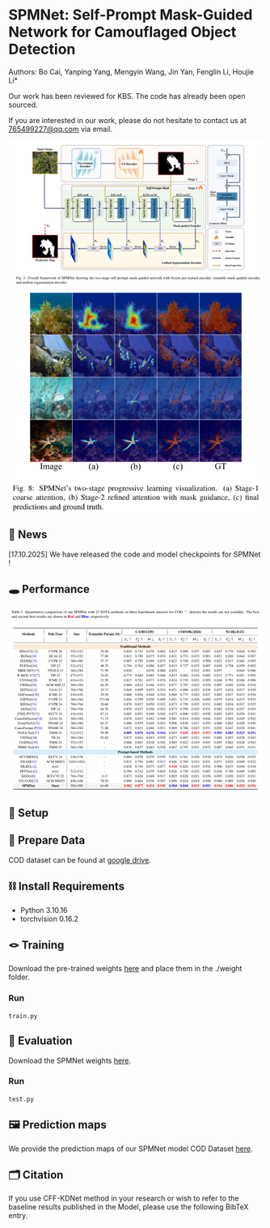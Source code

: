 # SPMNet: Self-Prompt Mask-Guided Network for Camouflaged Object Detection
Authors: Bo Cai, Yanping Yang, Mengyin Wang, Jin Yan, Fenglin Li, Houjie Li*

Our work has been reviewed for KBS. The code has already been open sourced.

If you are interested in our work, please do not hesitate to contact us at 765499227@qq.com via email.

![Alt text for image](./fig1.png)
![Alt text for image](./fig2.png)
<!-- ## This paper is reviewed at ESWA  -->
## 🔆 News
[17.10.2025] We have released the code and model checkpoints for SPMNet !
## 🕳 Performance
![Alt text for image](./fig3.png)
## 🔧 Setup
<!-- ###### This is a Heading h6 -->

<!-- ## Runtime -->

<!-- *This text will be italic*  
_This will also be italic_

This text will be bold  
__This will also be bold__

_You can combine them_ -->
## 📖 Prepare Data
COD dataset can be found at [google drive](https://drive.google.com/file/d/1HPTKBZUgxj5E8SBcSTTIHDxpZJiavg4I/view?usp=drive_link).



## ⛓ Install Requirements

* Python 3.10.16
* torchvision 0.16.2


## 🪢 Training
Download the pre-trained weights [here](https://drive.google.com/drive/folders/1TjvD7dqqN4dUzSkpZBBq8e8Cfd6HDTKw?usp=sharing) and place them in the ./weight folder.
### Run
```
train.py
```
## 🧪 Evaluation
Download the SPMNet weights [here]().
### Run
```
test.py
```
## 🖼 Prediction maps
We provide the prediction maps of our SPMNet model COD Dataset [here](https://drive.google.com/drive/folders/1bMn98u-9kCJt2mvHsZQP_KSA0TQXhZgP?usp=sharing).

## 🗂 Citation
If you use CFF-KDNet method in your research or wish to refer to the baseline results published in the Model, please use the following BibTeX entry.
```

```
<!-- 
## Images

![This is an alt text.](/image/sample.webp "This is a sample image.")

## Links

You may be using [Markdown Live Preview](https://markdownlivepreview.com/).

## Blockquotes

> Markdown is a lightweight markup language with plain-text-formatting syntax, created in 2004 by John Gruber with Aaron Swartz.
>
>> Markdown is often used to format readme files, for writing messages in online discussion forums, and to create rich text using a plain text editor.

 
## Blocks of code

```
let message = 'Hello world';
alert(message);
```

## Inline code

This web site is using `markedjs/marked`. -->
